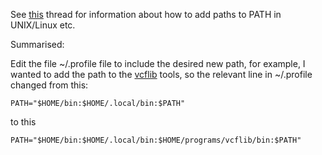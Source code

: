 See [this](https://unix.stackexchange.com/questions/26047/how-to-correctly-add-a-path-to-path) thread for information about how to add paths to PATH in UNIX/Linux etc.

Summarised:

Edit the file ~/.profile file to include the desired new path, for example, I wanted to add the path to the [vcflib](https://github.com/vcflib/vcflib) tools, so the relevant line in ~/.profile changed from this:

```
PATH="$HOME/bin:$HOME/.local/bin:$PATH"
```

to this

```
PATH="$HOME/bin:$HOME/.local/bin:$HOME/programs/vcflib/bin:$PATH"
```
